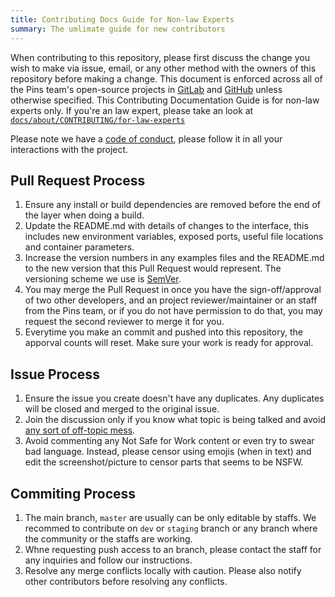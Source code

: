 ```yaml
---
title: Contributing Docs Guide for Non-law Experts
summary: The umlimate guide for new contributors
---
```


When contributing to this repository, please first discuss the change you wish to make via issue,
email, or any other method with the owners of this repository before making a change. This document is enforced across all of the Pins team's open-source projects in [GitLab](https://gitlab.com/madebythepinsteam-devlabs) and [GitHub](https://github.com/MadeByThePinsHub) unless otherwise specified. This Contributing Documentation Guide is for non-law experts only. If you're an law expert, please take an look at [`docs/about/CONTRIBUTING/for-law-experts`](https://legal.madebythepins.tk/about/CONTRIBUTING/)

Please note we have a [code of conduct](code-of-conduct.md), please follow it in all your interactions with the project.

## Pull Request Process

1. Ensure any install or build dependencies are removed before the end of the layer when doing a build.
2. Update the README.md with details of changes to the interface, this includes new environment variables, exposed ports, useful file locations and container parameters.
3. Increase the version numbers in any examples files and the README.md to the new version that this Pull Request would represent. The versioning scheme we use is [SemVer](http://semver.org/).
4. You may merge the Pull Request in once you have the sign-off/approval of two other developers, and an project reviewer/maintainer or an staff from the Pins team, or if you do not have permission to do that, you may request the second reviewer to merge it for you.
5. Everytime you make an commit and pushed into this repository, the apporval counts will reset. Make sure your work is ready for approval.

## Issue Process

1. Ensure the issue you create doesn't have any duplicates. Any duplicates will be closed and merged to the original issue.
2. Join the discussion only if you know what topic is being talked and avoid [any sort of off-topic mess](https://en.wikipedia.org/wiki/Shitposting).
3. Avoid commenting any Not Safe for Work content or even try to swear bad language. Instead, please censor using emojis (when in text) and edit the screenshot/picture to censor parts that seems to be NSFW.

## Commiting Process

1. The main branch, `master` are usually can be only editable by staffs. We recommed to contribute on `dev` or `staging` branch or any branch where the community or the staffs are working.
2. Whne requesting push access to an branch, please contact the staff for any inquiries and follow our instructions.
3. Resolve any merge conflicts locally with caution. Please also notify other contributors before resolving any conflicts.
